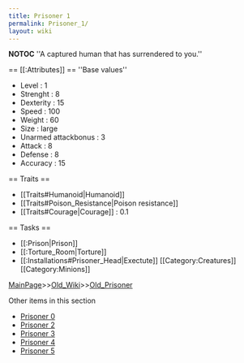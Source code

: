 ```yaml
---
title: Prisoner 1
permalink: Prisoner_1/
layout: wiki
---
```

__NOTOC__
''A captured human that has surrendered to you.''

== [[:Attributes]] ==
''Base values''
* Level : 1
* Strenght : 8
* Dexterity : 15
* Speed : 100
* Weight : 60
* Size : large
* Unarmed attackbonus : 3
* Attack : 8
* Defense : 8
* Accuracy : 15

== Traits ==
* [[Traits#Humanoid|Humanoid]]
* [[Traits#Poison_Resistance|Poison resistance]]
* [[Traits#Courage|Courage]] : 0.1

== Tasks ==
* [[:Prison|Prison]]
* [[:Torture_Room|Torture]]
* [[:Installations#Prisoner_Head|Exectute]]
[[Category:Creatures]]
[[Category:Minions]]

[MainPage](/keeperrl_wiki/ "wikilink")>>[Old_Wiki](/keeperrl_wiki/Old_Wiki "wikilink")>>[Old_Prisoner](/keeperrl_wiki/Old_Prisoner "wikilink")

Other items in this section
-    [Prisoner 0](/keeperrl_wiki/Prisoner_0 "wikilink")
-    [Prisoner 2](/keeperrl_wiki/Prisoner_2 "wikilink")
-    [Prisoner 3](/keeperrl_wiki/Prisoner_3 "wikilink")
-    [Prisoner 4](/keeperrl_wiki/Prisoner_4 "wikilink")
-    [Prisoner 5](/keeperrl_wiki/Prisoner_5 "wikilink")

